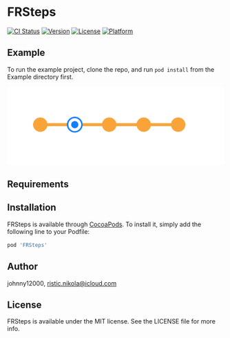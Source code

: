 # FRSteps

[![CI Status](http://img.shields.io/travis/johnny12000/FRSteps.svg?style=flat)](https://travis-ci.org/johnny12000/FRSteps)
[![Version](https://img.shields.io/cocoapods/v/FRSteps.svg?style=flat)](http://cocoapods.org/pods/FRSteps)
[![License](https://img.shields.io/cocoapods/l/FRSteps.svg?style=flat)](http://cocoapods.org/pods/FRSteps)
[![Platform](https://img.shields.io/cocoapods/p/FRSteps.svg?style=flat)](http://cocoapods.org/pods/FRSteps)

## Example

To run the example project, clone the repo, and run `pod install` from the Example directory first.

![preview](https://github.com/johnny12000/FRSteps/blob/master/Assets/Example.png)

## Requirements

## Installation

FRSteps is available through [CocoaPods](http://cocoapods.org). To install
it, simply add the following line to your Podfile:

```ruby
pod 'FRSteps'
```

## Author

johnny12000, ristic.nikola@icloud.com

## License

FRSteps is available under the MIT license. See the LICENSE file for more info.
